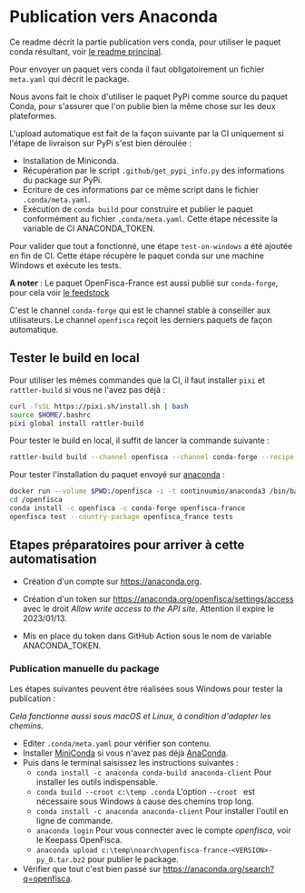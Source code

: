 # Publication vers Anaconda

Ce readme décrit la partie publication vers conda, pour utiliser le paquet conda résultant, voir [le readme principal](https://github.com/openfisca/openfisca-france/tree/publish-to-conda#installez-un-environnement-virtuel-avec-conda).

Pour envoyer un paquet vers conda il faut obligatoirement un fichier `meta.yaml` qui décrit le package.

Nous avons fait le choix d'utiliser le paquet PyPi comme source du paquet Conda, pour s'assurer que l'on publie bien la même chose sur les deux plateformes.

L'upload automatique est fait de la façon suivante par la CI uniquement si l'étape de livraison sur PyPi s'est bien déroulée :
- Installation de Miniconda.
- Récupération par le script `.github/get_pypi_info.py` des informations du package sur PyPi.
- Ecriture de ces informations par ce même script dans le fichier `.conda/meta.yaml`.
- Exécution de `conda build` pour construire et publier le paquet conformément au fichier `.conda/meta.yaml`. Cette étape nécessite la variable de CI ANACONDA_TOKEN.

Pour valider que tout a fonctionné, une étape `test-on-windows` a été ajoutée en fin de CI. Cette étape récupère le paquet conda sur une machine Windows et exécute les tests.

**A noter** : Le paquet OpenFisca-France est aussi publié sur `conda-forge`, pour cela voir [le feedstock](https://github.com/openfisca/openfisca-france-feedstock/tree/master/recipe)

C'est le channel `conda-forge` qui est le channel stable à conseiller aux utilisateurs. Le channel `openfisca` reçoit les derniers paquets de façon automatique.

## Tester le build en local

Pour utiliser les mêmes commandes que la CI, il faut installer `pixi` et `rattler-build` si vous ne l'avez pas déjà :

```sh
curl -fsSL https://pixi.sh/install.sh | bash
source $HOME/.bashrc
pixi global install rattler-build
```

Pour tester le build en local, il suffit de lancer la commande suivante :

```sh
rattler-build build --channel openfisca --channel conda-forge --recipe .conda --output-dir /tmp/rattler
```

Pour tester l'installation du paquet envoyé sur [anaconda](https://anaconda.org/openfisca/openfisca-france) :

```sh
docker run --volume $PWD:/openfisca -i -t continuumio/anaconda3 /bin/bash
cd /openfisca
conda install -c openfisca -c conda-forge openfisca-france
openfisca test --country-package openfisca_france tests
```

## Etapes préparatoires pour arriver à cette automatisation

- Création d'un compte sur https://anaconda.org.
- Création d'un token sur https://anaconda.org/openfisca/settings/access avec le droit _Allow write access to the API site_. Attention il expire le 2023/01/13.

- Mis en place du token dans GitHub Action sous le nom de variable ANACONDA_TOKEN.

### Publication manuelle du package

Les étapes suivantes peuvent être réalisées sous Windows pour tester la publication :

_Cela fonctionne aussi sous macOS et Linux, à condition d'adapter les chemins._

- Editer `.conda/meta.yaml` pour vérifier son contenu.
- Installer [MiniConda](https://docs.conda.io/projects/conda/en/latest/user-guide/install/windows.html) si vous n'avez pas déjà [AnaConda](https://www.anaconda.com/products/individual).
- Puis dans le terminal saisissez les instructions suivantes :
    - `conda install -c anaconda conda-build anaconda-client` Pour installer les outils indispensable.
    - `conda build --croot c:\temp .conda` L'option `--croot ` est nécessaire sous Windows à cause des chemins trop long.
    - `conda install -c anaconda anaconda-client` Pour installer l'outil en ligne de commande.
    - `anaconda login` Pour vous connecter avec le compte _openfisca_, voir le Keepass OpenFisca.
    - `anaconda upload c:\temp\noarch\openfisca-france-<VERSION>-py_0.tar.bz2` pour publier le package.
- Vérifier que tout c'est bien passé sur https://anaconda.org/search?q=openfisca.
